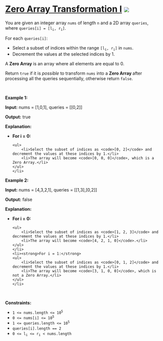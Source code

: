 
# [Zero Array Transformation I](https://leetcode.com/problems/zero-array-transformation-i) ![](https://img.shields.io/badge/Medium-orange)

<p>You are given an integer array <code>nums</code> of length <code>n</code> and a 2D array <code>queries</code>, where <code>queries[i] = [l<sub>i</sub>, r<sub>i</sub>]</code>.</p>

<p>For each <code>queries[i]</code>:</p>

<ul>
	<li>Select a <span data-keyword="subset">subset</span> of indices within the range <code>[l<sub>i</sub>, r<sub>i</sub>]</code> in <code>nums</code>.</li>
	<li>Decrement the values at the selected indices by 1.</li>
</ul>

<p>A <strong>Zero Array</strong> is an array where all elements are equal to 0.</p>

<p>Return <code>true</code> if it is <em>possible</em> to transform <code>nums</code> into a <strong>Zero Array </strong>after processing all the queries sequentially, otherwise return <code>false</code>.</p>

<p>&nbsp;</p>
<p><strong class="example">Example 1:</strong></p>

<div class="example-block">
<p><strong>Input:</strong> <span class="example-io">nums = [1,0,1], queries = [[0,2]]</span></p>

<p><strong>Output:</strong> <span class="example-io">true</span></p>

<p><strong>Explanation:</strong></p>

<ul>
	<li><strong>For i = 0:</strong>

	<ul>
		<li>Select the subset of indices as <code>[0, 2]</code> and decrement the values at these indices by 1.</li>
		<li>The array will become <code>[0, 0, 0]</code>, which is a Zero Array.</li>
	</ul>
	</li>
</ul>
</div>

<p><strong class="example">Example 2:</strong></p>

<div class="example-block">
<p><strong>Input:</strong> <span class="example-io">nums = [4,3,2,1], queries = [[1,3],[0,2]]</span></p>

<p><strong>Output:</strong> <span class="example-io">false</span></p>

<p><strong>Explanation:</strong></p>

<ul>
	<li><strong>For i = 0:</strong>

	<ul>
		<li>Select the subset of indices as <code>[1, 2, 3]</code> and decrement the values at these indices by 1.</li>
		<li>The array will become <code>[4, 2, 1, 0]</code>.</li>
	</ul>
	</li>
	<li><strong>For i = 1:</strong>
	<ul>
		<li>Select the subset of indices as <code>[0, 1, 2]</code> and decrement the values at these indices by 1.</li>
		<li>The array will become <code>[3, 1, 0, 0]</code>, which is not a Zero Array.</li>
	</ul>
	</li>
</ul>
</div>

<p>&nbsp;</p>
<p><strong>Constraints:</strong></p>

<ul>
	<li><code>1 &lt;= nums.length &lt;= 10<sup>5</sup></code></li>
	<li><code>0 &lt;= nums[i] &lt;= 10<sup>5</sup></code></li>
	<li><code>1 &lt;= queries.length &lt;= 10<sup>5</sup></code></li>
	<li><code>queries[i].length == 2</code></li>
	<li><code>0 &lt;= l<sub>i</sub> &lt;= r<sub>i</sub> &lt; nums.length</code></li>
</ul>

        